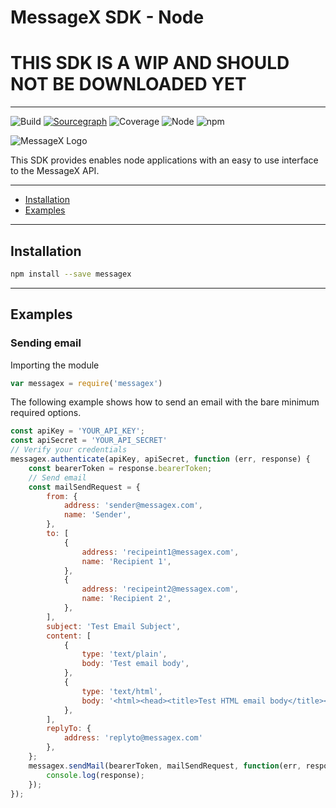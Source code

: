 # MessageX SDK - Node

# THIS SDK IS A WIP AND SHOULD NOT BE DOWNLOADED YET

---
![Build](https://github.com/messagex/messagex-nodejs/workflows/Build/badge.svg?branch=master)
[![Sourcegraph](https://sourcegraph.com/github.com/messagex/node-messagex/-/badge.svg)](https://sourcegraph.com/github.com/messagex/node-messagex?badge)
![Coverage](https://img.shields.io/badge/coverage-100%25-green)
![Node](https://img.shields.io/node/v/messagex)
![npm](https://img.shields.io/npm/v/messagex)

![MessageX Logo](https://raw.githubusercontent.com/messagex/node-messagex/master/img/messagex-logo.png "MessageX")

This SDK provides enables node applications with an easy to use interface to the MessageX API.

---

* [Installation](#installation)
* [Examples](#examples)

---

## Installation

```sh
npm install --save messagex
```

---

## Examples

### Sending email

Importing the module

```javascript
var messagex = require('messagex')
```

The following example shows how to send an email with the bare minimum required options.

```javascript
const apiKey = 'YOUR_API_KEY';
const apiSecret = 'YOUR_API_SECRET'
// Verify your credentials
messagex.authenticate(apiKey, apiSecret, function (err, response) {
    const bearerToken = response.bearerToken;
    // Send email
    const mailSendRequest = {
        from: {
            address: 'sender@messagex.com',
            name: 'Sender',
        },
        to: [
            {
                address: 'recipeint1@messagex.com',
                name: 'Recipient 1',
            },
            {
                address: 'recipeint2@messagex.com',
                name: 'Recipient 2',
            },
        ],
        subject: 'Test Email Subject',
        content: [
            {
                type: 'text/plain',
                body: 'Test email body',
            },
            {
                type: 'text/html',
                body: '<html><head><title>Test HTML email body</title></head><body><p>Test HTML Email body</p></body></html>',
            },
        ],
        replyTo: {
            address: 'replyto@messagex.com'
        },
    };
    messagex.sendMail(bearerToken, mailSendRequest, function(err, response){
        console.log(response);
    });
});
```
